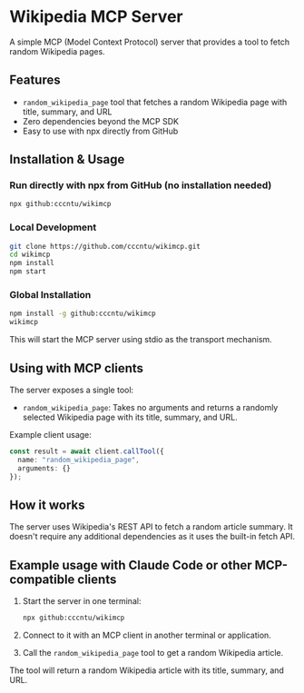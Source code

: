 # Wikipedia MCP Server

A simple MCP (Model Context Protocol) server that provides a tool to fetch random Wikipedia pages.

## Features

- `random_wikipedia_page` tool that fetches a random Wikipedia page with title, summary, and URL
- Zero dependencies beyond the MCP SDK
- Easy to use with npx directly from GitHub

## Installation & Usage

### Run directly with npx from GitHub (no installation needed)

```bash
npx github:cccntu/wikimcp
```

### Local Development

```bash
git clone https://github.com/cccntu/wikimcp.git
cd wikimcp
npm install
npm start
```

### Global Installation

```bash
npm install -g github:cccntu/wikimcp
wikimcp
```

This will start the MCP server using stdio as the transport mechanism.

## Using with MCP clients

The server exposes a single tool:

- `random_wikipedia_page`: Takes no arguments and returns a randomly selected Wikipedia page with its title, summary, and URL.

Example client usage:

```typescript
const result = await client.callTool({
  name: "random_wikipedia_page",
  arguments: {}
});
```

## How it works

The server uses Wikipedia's REST API to fetch a random article summary. It doesn't require any additional dependencies as it uses the built-in fetch API.

## Example usage with Claude Code or other MCP-compatible clients

1. Start the server in one terminal:
   ```bash
   npx github:cccntu/wikimcp
   ```

2. Connect to it with an MCP client in another terminal or application.

3. Call the `random_wikipedia_page` tool to get a random Wikipedia article.

The tool will return a random Wikipedia article with its title, summary, and URL.